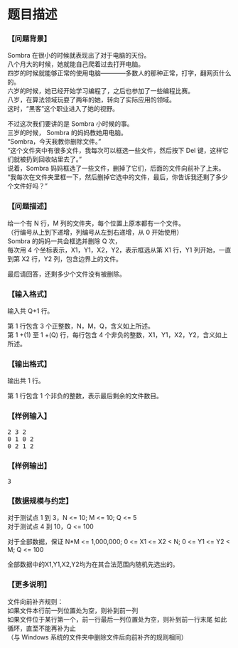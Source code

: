 # 题目描述


<h3>
【问题背景】
</h3>
<p>
Sombra 在很小的时候就表现出了对于电脑的天份。<br/>
八个月大的时候，她就能自己爬着过去打开电脑。<br/>
四岁的时候就能够正常的使用电脑————多数人的那种正常，打字，翻网页什么的。<br/>
六岁的时候，她已经开始学习编程了，之后也参加了一些编程比赛。<br/>
八岁，在算法领域玩耍了两年的她，转向了实际应用的领域。<br/>
这时，“黑客”这个职业进入了她的视野。
</p>
<p>
不过这次我们要讲的是 Sombra 小时候的事。<br/>
三岁的时候， Sombra 的妈妈教她用电脑。<br/>
“Sombra，今天我教你删除文件。”<br/>
“这个文件夹中有很多文件，我每次可以框选一些文件，然后按下 Del 键，这样它们就被扔到回收站里去了。”<br/>
说着，Sombra 妈妈框选了一些文件，删掉了它们，后面的文件向前补了上来。<br/>
“我每次在文件夹里框一下，然后删掉它选中的文件，最后，你告诉我还剩了多少个文件好吗？”
</p>
<h3>
【问题描述】
</h3>
<p>
给一个有 N 行，M 列的文件夹，每个位置上原本都有一个文件。<br/>
（行编号从上到下递增，列编号从左到右递增，从 0 开始使用）<br/>
Sombra 的妈妈一共会框选并删除 Q 次，<br/>
每次用 4 个坐标表示，X1，Y1，X2，Y2，表示框选从第 X1 行，Y1 列开始，一直到第 X2 行，Y2 列，包含边界上的文件。
</p>
<p>
最后请回答，还剩多少个文件没有被删除。
</p>
<h3>
【输入格式】
</h3>
<p>
输入共 Q+1 行。
</p>
<p>
第 1 行包含 3 个正整数，N，M，Q，含义如上所述。<br/>
第 1 +(1) 至 1 +(Q) 行，每行包含 4 个非负的整数，X1，Y1，X2，Y2，含义如上所述。
</p>
<h3>
【输出格式】
</h3>
<p>
输出共 1 行。
</p>
<p>
第 1 行包含 1 个非负的整数，表示最后剩余的文件数目。
</p>
<h3>
【样例输入】
</h3>
<pre>2 3 2
0 1 0 2
0 2 1 2
</pre>
<h3>
【样例输出】
</h3>
<pre>3
</pre>
<h3>
【数据规模与约定】
</h3>
<p>
对于测试点 1 到 3，N &lt;= 10; M &lt;= 10; Q &lt;= 5<br/>
对于测试点 4 到 10，Q &lt;= 100
</p>
<p>
对于全部数据，保证 N*M &lt;= 1,000,000; 0 &lt;= X1 &lt;= X2 &lt; N; 0 &lt;= Y1 &lt;= Y2 &lt; M; Q &lt;= 100
</p>
<p>
全部数据中的X1,Y1,X2,Y2均为在其合法范围内随机先选出的。
</p>
<h3>
【更多说明】
</h3>
<p>
文件向前补齐规则：<br/>
如果文件本行前一列位置处为空，则补到前一列<br/>
如果文件位于某行第一个，前一行最后一列位置处为空，则补到前一行末尾
如此循环，直至不能再补为止<br/>
（与 Windows 系统的文件夹中删除文件后向前补齐的规则相同）
</p>
